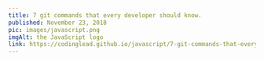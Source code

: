 ```yaml
---
title: 7 git commands that every developer should know.
published: November 23, 2018
pic: images/javascript.png
imgAlt: the JavaScript logo
link: https://codinglead.github.io/javascript/7-git-commands-that-every-developer-should-know
---
```

